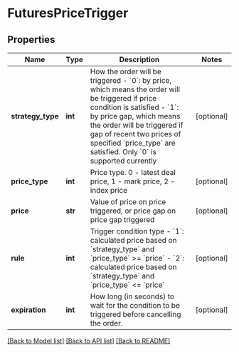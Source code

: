 # FuturesPriceTrigger

## Properties
Name | Type | Description | Notes
------------ | ------------- | ------------- | -------------
**strategy_type** | **int** | How the order will be triggered   - &#x60;0&#x60;: by price, which means the order will be triggered if price condition is satisfied  - &#x60;1&#x60;: by price gap, which means the order will be triggered if gap of recent two prices of specified &#x60;price_type&#x60; are satisfied.  Only &#x60;0&#x60; is supported currently | [optional] 
**price_type** | **int** | Price type. 0 - latest deal price, 1 - mark price, 2 - index price | [optional] 
**price** | **str** | Value of price on price triggered, or price gap on price gap triggered | [optional] 
**rule** | **int** | Trigger condition type  - &#x60;1&#x60;: calculated price based on &#x60;strategy_type&#x60; and &#x60;price_type&#x60; &gt;&#x3D; &#x60;price&#x60; - &#x60;2&#x60;: calculated price based on &#x60;strategy_type&#x60; and &#x60;price_type&#x60; &lt;&#x3D; &#x60;price&#x60; | [optional] 
**expiration** | **int** | How long (in seconds) to wait for the condition to be triggered before cancelling the order. | [optional] 

[[Back to Model list]](../README.md#documentation-for-models) [[Back to API list]](../README.md#documentation-for-api-endpoints) [[Back to README]](../README.md)


